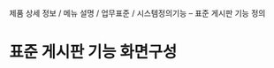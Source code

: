 <!--breadcrumb:제품 상세 정보 / 메뉴 설명 / 업무표준 / 시스템정의기능 – 표준 게시판 기능 정의--><span class="md-breadcrumb">제품 상세 정보 / 메뉴 설명 / 업무표준 / 시스템정의기능 – 표준 게시판 기능 정의</span>
# 표준 게시판 기능 화면구성
